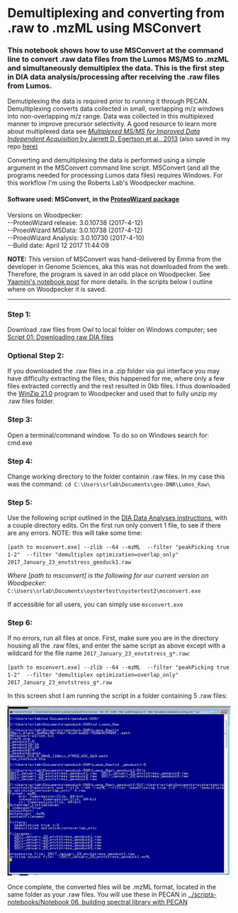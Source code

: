 # Demultiplexing and converting from .raw to .mzML using MSConvert

### This notebook shows how to use MSConvert at the command line to convert .raw data files from the Lumos MS/MS to .mzML and simultaneously demultiplex the data. This is the first step in DIA data analysis/processing after receiving the .raw files from Lumos. 

Demutiplexing the data is required prior to running it through PECAN.  Demultiplexing converts data collected in small, overlapping m/z windows into non-overlapping m/z range. Data was collected in this multiplexed manner to improve precursor selectivity.  A good resource to learn more about multiplexed data see [_Multiplexed MS/MS for Improved Data Independent Acquisition_ by Jarrett D. Egertson et al., 2013](https://www.ncbi.nlm.nih.gov/pmc/articles/PMC3881977/) (also saved in my repo [here)](https://github.com/laurahspencer/Geoduck-DNR/blob/master/References/Egertson%2C2013_Multiplexing-DIA-data.pdf)

Converting and demultiplexing the data is performed using a simple argument in the MSConvert command line script. MSConvert (and all the programs needed for processing Lumos data files) requires Windows. For this workflow I'm using the Roberts Lab's Woodpecker machine.

#### Software used: MSConvert, in the [ProteoWizard package](http://proteowizard.sourceforge.net/tools.shtml)

Versions on Woodpecker:  
--ProteoWizard release: 3.0.10738 (2017-4-12)  
--ProeoWizard MSData: 3.0.10738 (2017-4-12)  
--ProeoWizard Analysis: 3.0.10730 (2017-4-10)  
--Build date: April 12 2017 11:44:09

**NOTE:** This version of MSConvert was hand-delivered by Emma from the developer in Genome Sciences, aka this was not downloaded from the web.  Therefore, the program is saved in an odd place on Woodpecker.  See [Yaamini's notebook post](https://github.com/RobertsLab/project-oyster-oa/blob/master/notebooks/DNR/2017-04-12-Demultiplex-Raw-Files.ipynb) for more details. 
In the scripts below I outline where on Woodpecker it is saved.  

----

### Step 1: 
Download .raw files from Owl to local folder on Windows computer; see [Script 01: Downloading raw DIA files](../scripts-notebooks/01-Script-Downloading-raw-DIA-files.R)

### Optional Step 2: 
If you downloaded the .raw files in a .zip folder via gui interface you may have difficulty extracting the files; this happened for me, where only a few files extracted correctly and the rest resulted in 0kb files. I thus downloaded the [WinZip 21.0](http://www.winzip.com/win/en/downwz.html) program to Woodpecker and used that to fully unzip my .raw files folder.
  
### Step 3: 
Open a terminal/command window. To do so on Windows search for: cmd.exe

### Step 4: 
Change working directory to the folder containin .raw files. In my case this was the command: `cd C:\Users\srlab\Documents\geo-DNR\Lumos_Raw\`

### Step 5: 
Use the following script outlined in the [DIA Data Analyses instructions](https://github.com/RobertsLab/resources/blob/master/protocols/DIA-data-Analyses.md), with a couple directory edits. On the first run only convert 1 file, to see if there are any errors. NOTE: this will take some time: 
  
  `[path to msconvert.exe] --zlib --64 --mzML 
  --filter "peakPicking true 1-2" 
  --filter "demultiplex optimization=overlap_only" 
  2017_January_23_envtstress_geoduck1.raw`
  
_Where [path to msconvert] is the following for our current version on Woodpecker:_ 
`C:\Users\srlab\Documents\oystertest\oystertest2\msconvert.exe`  

If accessible for all users, you can simply use `msconvert.exe`

### Step 6: 
If no errors, run all files at once.  First, make sure you are in the directory housing all the .raw files, and enter the same script as above except with a wildcard for the file name `2017_January_23_envtstress_g*.raw`:  
  
  `[path to msconvert.exe] --zlib --64 --mzML 
  --filter "peakPicking true 1-2" 
  --filter "demultiplex optimization=overlap_only" 2017_January_23_envtstress_g*.raw`

In this screen shot I am running the script in a folder containing 5 .raw files: 

![Using MS Convert on Woodpecker](https://github.com/RobertsLab/Paper-DNR-Geoduck-Proteomics/blob/master/images/Demultiplexing-.raw-files.png?raw=true)

Once complete, the converted files will be .mzML format, located in the same folder as your .raw files. You will use these in PECAN in [../scripts-notebooks/Notebook 06, building spectral library with PECAN](06-Notebook-Building-Spectral-Library-with-PECAN.md)
